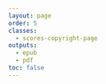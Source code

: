 ```yaml
---
layout: page
order: 5
classes:
  - scores-copyright-page
outputs:
  - epub
  - pdf
toc: false
---
```



